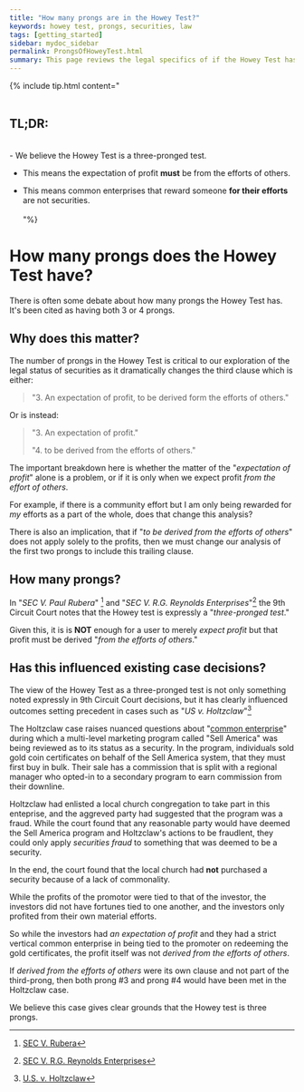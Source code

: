 ```yaml
---
title: "How many prongs are in the Howey Test?"
keywords: howey test, prongs, securities, law
tags: [getting_started]
sidebar: mydoc_sidebar
permalink: ProngsOfHoweyTest.html
summary: This page reviews the legal specifics of if the Howey Test has three or four prongs.
---
```


{% include tip.html content="
<br/><br/>
## TL;DR:<br/>
<br/>
- We believe the Howey Test is a three-pronged test.<br/>

- This means the expectation of profit **must** be from the efforts of others.<br/>

- This means common enterprises that reward someone **for their efforts** are not securities.<br/><br/> 
 "%}

# How many prongs does the Howey Test have?

There is often some debate about how many prongs the Howey Test has. It's been cited as having both 3 or 4 prongs.

## Why does this matter?

The number of prongs in the Howey Test is critical to our exploration of the legal status of securities as it dramatically changes the third clause which is either:

> "3. An expectation of profit, to be derived form the efforts of others."

Or is instead:

> "3. An expectation of profit."
>
> "4. to be derived from the efforts of others."

The important breakdown here is whether the matter of the "*expectation of profit*" alone is a problem, or if it is only when we expect profit *from the effort of others*.

For example, if there is a community effort but I am only being rewarded for *my* efforts as a part of the whole, does that change this analysis?

There is also an implication, that if "*to be derived from the efforts of others*" does not apply solely to the profits, then we must change our analysis of the first two prongs to include this trailing clause.

## How many prongs?

In "*SEC V. Paul Rubera*" [^1] and "*SEC V. R.G. Reynolds Enterprises*"[^2] the 9th Circuit Court notes that the Howey test is expressly a "*three-pronged test*."

Given this, it is is **NOT** enough for a user to merely *expect profit* but that profit must be derived "*from the efforts of others*."

## Has this influenced existing case decisions?

The view of the Howey Test as a three-pronged test is not only something noted expressly in 9th Circuit Court decisions, but it has clearly influenced outcomes setting precedent in cases such as "*US v. Holtzclaw*"[^3]

The Holtzclaw case raises nuanced questions about "<a href='./common-enterprise'>common enterprise</a>" during which a multi-level marketing program called "Sell America" was being reviewed as to its status as a security. In the program, individuals sold gold coin certificates on behalf of the Sell America system, that they must first buy in bulk. Their sale has a commission that is split with a regional manager who opted-in to a secondary program to earn commission from their downline.

Holtzclaw had enlisted a local church congregation to take part in this enteprise, and the aggreved party had suggested that the program was a fraud. While the court found that any reasonable party would have deemed the Sell America program and Holtzclaw's actions to be fraudlent, they could only apply *securities fraud* to something that was deemed to be a security.

In the end, the court found that the local church had **not** purchased a security because of a lack of commonality.

While the profits of the promotor were tied to that of the investor, the investors did not have fortunes tied to one another, and the investors only profited from their own material efforts.

So while the investors had *an expectation of profit* and they had a strict vertical common enterprise in being tied to the promoter on redeeming the gold certificates, the profit itself was not *derived from the efforts of others*.

If *derived from the efforts of others* were its own clause and not part of the third-prong, then both prong #3 and prong #4 would have been met in the Holtzclaw case.

We believe this case gives clear grounds that the Howey test is three prongs.



[^1]: <a href='https://law.justia.com/cases/federal/appellate-courts/ca9/12-35108/12-35108-2013-07-31.html'>SEC V. Rubera</a>
[^2]: <a href='https://casetext.com/case/sec-v-rg-reynolds-enterprises-inc'>SEC V. R.G. Reynolds Enterprises</a>
[^3]: <a href='https://casetext.com/case/us-v-holtzclaw-4'>U.S. v. Holtzclaw</a>
